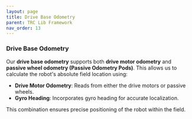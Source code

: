 ```yaml
---
layout: page
title: Drive Base Odometry
parent: TRC Lib Framework
nav_order: 13
---
```


### **Drive Base Odometry**  
Our **drive base odometry** supports both **drive motor odometry** and **passive wheel odometry (Passive Odometry Pods)**. This allows us to calculate the robot's absolute field location using:  

- **Drive Motor Odometry**: Reads from either the drive motors or passive wheels.  
- **Gyro Heading**: Incorporates gyro heading for accurate localization.  

This combination ensures precise positioning of the robot within the field.